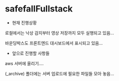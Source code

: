 # safefallFullstack

- 현재 진행상황

로컬에서는 낙상 감지부터 영상 저장까지 모두 실행되고 있음...

바운딩박스도 프론트엔드 대시보드에서 표시되고 있음...

- 앞으로 진행할 사항들

aws 서버에 올리기....

(_archive) 폴더에는 서버 업로드에 필요한 파일들 모아 놓음... 
